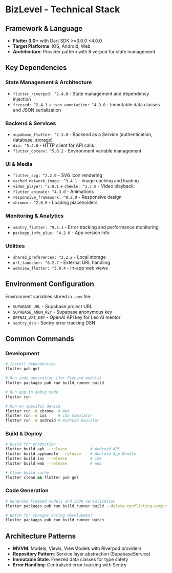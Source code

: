 # BizLevel - Technical Stack

## Framework & Language
- **Flutter 3.0+** with Dart SDK >=3.0.0 <4.0.0
- **Target Platforms**: iOS, Android, Web
- **Architecture**: Provider pattern with Riverpod for state management

## Key Dependencies

### State Management & Architecture
- `flutter_riverpod: ^2.4.0` - State management and dependency injection
- `freezed: ^2.4.1` + `json_annotation: ^4.9.0` - Immutable data classes and JSON serialization

### Backend & Services
- `supabase_flutter: ^2.3.0` - Backend as a Service (authentication, database, storage)
- `dio: ^5.4.0` - HTTP client for API calls
- `flutter_dotenv: ^5.0.2` - Environment variable management

### UI & Media
- `flutter_svg: ^2.2.0` - SVG icon rendering
- `cached_network_image: ^3.4.1` - Image caching and loading
- `video_player: ^2.8.1` + `chewie: ^1.7.0` - Video playback
- `flutter_animate: ^4.3.0` - Animations
- `responsive_framework: ^0.2.0` - Responsive design
- `shimmer: ^2.0.0` - Loading placeholders

### Monitoring & Analytics
- `sentry_flutter: ^9.4.1` - Error tracking and performance monitoring
- `package_info_plus: ^4.2.0` - App version info

### Utilities
- `shared_preferences: ^2.2.2` - Local storage
- `url_launcher: ^6.2.2` - External URL handling
- `webview_flutter: ^3.0.4` - In-app web views

## Environment Configuration
Environment variables stored in `.env` file:
- `SUPABASE_URL` - Supabase project URL
- `SUPABASE_ANON_KEY` - Supabase anonymous key
- `OPENAI_API_KEY` - OpenAI API key for Leo AI mentor
- `sentry_dsn` - Sentry error tracking DSN

## Common Commands

### Development
```bash
# Install dependencies
flutter pub get

# Run code generation (for Freezed models)
flutter packages pub run build_runner build

# Run app in debug mode
flutter run

# Run on specific device
flutter run -d chrome  # Web
flutter run -d ios     # iOS Simulator
flutter run -d android # Android Emulator
```

### Build & Deploy
```bash
# Build for production
flutter build apk --release          # Android APK
flutter build appbundle --release    # Android App Bundle
flutter build ios --release          # iOS
flutter build web --release          # Web

# Clean build cache
flutter clean && flutter pub get
```

### Code Generation
```bash
# Generate Freezed models and JSON serialization
flutter packages pub run build_runner build --delete-conflicting-outputs

# Watch for changes during development
flutter packages pub run build_runner watch
```

## Architecture Patterns
- **MVVM**: Models, Views, ViewModels with Riverpod providers
- **Repository Pattern**: Service layer abstraction (SupabaseService)
- **Immutable State**: Freezed data classes for type safety
- **Error Handling**: Centralized error tracking with Sentry